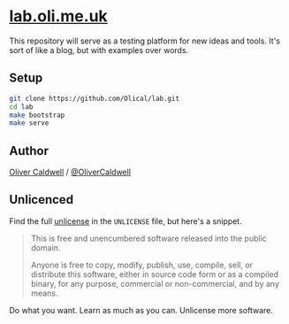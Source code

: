 # [lab.oli.me.uk][lab]

This repository will serve as a testing platform for new ideas and tools. It's sort of like a blog, but with examples over words.

## Setup

```bash
git clone https://github.com/Olical/lab.git
cd lab
make bootstrap
make serve
```

## Author

[Oliver Caldwell][] / [@OliverCaldwell][]

## Unlicenced

Find the full [unlicense][] in the `UNLICENSE` file, but here's a snippet.

>This is free and unencumbered software released into the public domain.
>
>Anyone is free to copy, modify, publish, use, compile, sell, or distribute this software, either in source code form or as a compiled binary, for any purpose, commercial or non-commercial, and by any means.

Do what you want. Learn as much as you can. Unlicense more software.

[lab]: http://lab.oli.me.uk/
[unlicense]: http://unlicense.org/
[Oliver Caldwell]: http://oli.me.uk/
[@OliverCaldwell]: https://twitter.com/OliverCaldwell
